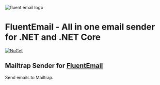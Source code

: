 ﻿![fluent email logo](https://raw.githubusercontent.com/RoLYroLLsEnterprises/RREnt.FluentEmail/main/assets/fluentemail_logo_64x64.png "FluentEmail")

# FluentEmail - All in one email sender for .NET and .NET Core

[![NuGet](https://img.shields.io/nuget/v/RREnt.FluentEmail.Mailtrap.svg?label=RREnt.FluentEmail.Mailtrap)](https://www.nuget.org/packages/RREnt.FluentEmail.Mailtrap/)

## Mailtrap Sender for [FluentEmail](https://github.com/RoLYroLLsEnterprises/RREnt.FluentEmail)

Send emails to Mailtrap.
